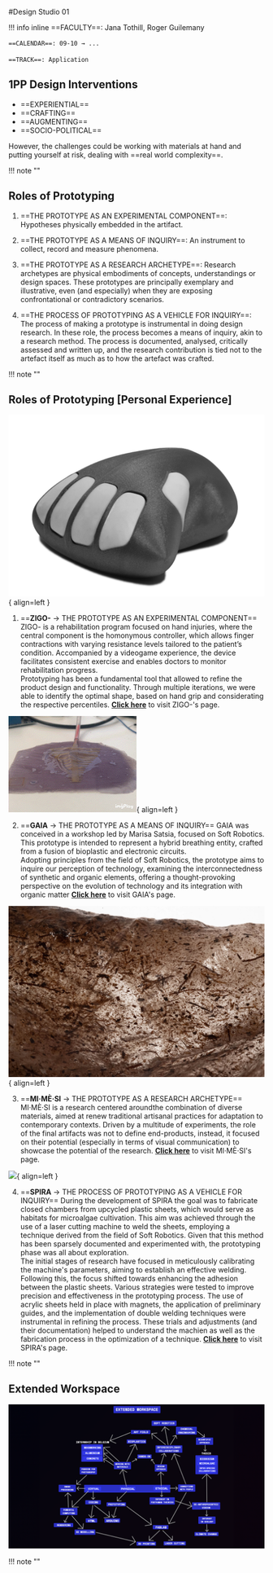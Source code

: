 #Design Studio 01

!!! info inline
    ==FACULTY==: Jana Tothill, Roger Guilemany 

    ==CALENDAR==: 09-10 → ...

    ==TRACK==: Application

<div style="clear:both;"></div>
<div style="clear:both;"></div>

## 1PP Design Interventions

- ==EXPERIENTIAL==
- ==CRAFTING==
- ==AUGMENTING==
- ==SOCIO-POLITICAL==

However, the challenges could be working with materials at hand and putting yourself at risk, dealing with ==real world complexity==.

!!! note ""

## Roles of Prototyping

1. ==THE PROTOTYPE AS AN EXPERIMENTAL COMPONENT==: 
Hypotheses physically embedded in the artifact.

2. ==THE PROTOTYPE AS A MEANS OF INQUIRY==:
An instrument to collect, record and measure phenomena. 

3. ==THE PROTOTYPE AS A RESEARCH ARCHETYPE==:
Research archetypes are physical embodiments of concepts, understandings or design spaces. These prototypes are principally exemplary and illustrative, even (and especially) when they are exposing confrontational or contradictory scenarios.

4. ==THE PROCESS OF PROTOTYPING AS A VEHICLE FOR INQUIRY==:
The process of making a prototype is instrumental in doing design research.
In these role, the process becomes a means of inquiry, akin to a research method.
The process is documented, analysed, critically assessed and written up, and the research contribution is tied not to the artefact itself as much as to how the artefact was crafted.

!!! note ""

## Roles of Prototyping [Personal Experience]

![](../images/zigo-_prototype.png){ align=left }

1. ==**ZIGO-** → THE PROTOTYPE AS AN EXPERIMENTAL COMPONENT==
ZIGO- is a rehabilitation program    focused on hand injuries, where the central component is the homonymous controller, which allows finger contractions with varying resistance levels tailored to the patient’s condition. Accompanied by a videogame experience, the device facilitates consistent exercise and enables doctors to monitor rehabilitation progress. <div></div> Prototyping has been a fundamental tool that allowed to refine the product design and functionality. Through multiple iterations, we were able to identify the optimal shape, based on hand grip and considerating the respective percentiles. 
**[Click here](https://nicolobaldi.com/ZIGO)** to visit ZIGO-'s page.

![](../images/IMB_J8e4LU.GIF){ align=left }

2. ==**GAIA** → THE PROTOTYPE AS A MEANS OF INQUIRY==
GAIA was conceived in a workshop led by Marisa Satsia, focused on Soft Robotics. This prototype is intended to represent a hybrid breathing entity, crafted from a fusion of bioplastic and electronic circuits. <div></div>
Adopting principles from the field of Soft Robotics, the prototype aims to inquire our perception of technology, examining the interconnectedness of synthetic and organic elements, offering a thought-provoking perspective on the evolution of technology and its integration with organic matter
**[Click here](https://www.instagram.com/p/CxLCxMMI7XF/?utm_source=ig_web_copy_link)** to visit GAIA's page.

![](../images/mimesi_prototype.jpeg){ align=left }

3.  ==**MI·MÈ·SI** → THE PROTOTYPE AS A RESEARCH ARCHETYPE==
MI·MÈ·SI is a research centered aroundthe combination of diverse materials, aimed at renew traditional artisanal practices for adaptation to contemporary contexts. Driven by a multitude of experiments, the role of the final artifacts was not to define end-products, instead, it focused on their potential (especially in terms of visual communication) to showcase the potential of the research. 
**[Click here](https://nicolobaldi.com/MI-ME-SI)** to visit MI·MÈ·SI's page.

![](../images/DSC_9708.jpg){ align=left }

4. ==**SPIRA** → THE PROCESS OF PROTOTYPING AS A VEHICLE FOR INQUIRY==
During the development of SPIRA the goal was to fabricate closed chambers from upcycled plastic sheets, which would serve as habitats for microalgae cultivation. This aim was achieved through the use of a laser cutting machine to weld the sheets, employing a technique derived from the field of Soft Robotics. Given that this method has been sparsely documented and experimented with, the prototyping phase was all about exploration. <div></div>
The initial stages of research have focused in meticulously calibrating the machine's parameters, aiming to establish an effective welding. Following this, the focus shifted towards enhancing the adhesion between the plastic sheets. Various strategies were tested to improve precision and effectiveness in the prototyping process. 
The use of acrylic sheets held in place with magnets, the application of preliminary guides, and the implementation of double welding techniques were instrumental in refining the process. 
These trials and adjustments (and their documentation) helped to understand the machien as well as the fabrication process in the optimization of a technique. 
**[Click here](https://whimsical-furniture-2bf.notion.site/SPIRA-ENG-f9d433bcbbe9413eabf8a8f6daf761e6?pvs=4)** to visit SPIRA's page.

!!! note ""

## Extended Workspace

![](../images/EW0.png)

!!! note ""
